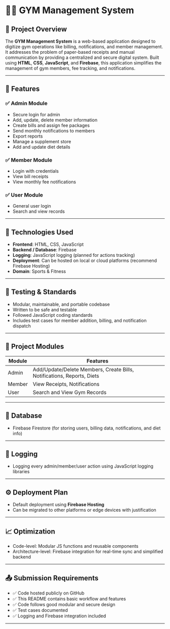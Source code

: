 # 🏋️‍♂️ GYM Management System

## 📌 Project Overview

The **GYM Management System** is a web-based application designed to digitize gym operations like billing, notifications, and member management. It addresses the problem of paper-based receipts and manual communication by providing a centralized and secure digital system. Built using **HTML**, **CSS**, **JavaScript**, and **Firebase**, this application simplifies the management of gym members, fee tracking, and notifications.

---

## 🚀 Features

### ✅ Admin Module
- Secure login for admin
- Add, update, delete member information
- Create bills and assign fee packages
- Send monthly notifications to members
- Export reports
- Manage a supplement store
- Add and update diet details

### ✅ Member Module
- Login with credentials
- View bill receipts
- View monthly fee notifications

### ✅ User Module
- General user login
- Search and view records

---

## 🔧 Technologies Used
- **Frontend**: HTML, CSS, JavaScript
- **Backend / Database**: Firebase
- **Logging**: JavaScript logging (planned for actions tracking)
- **Deployment**: Can be hosted on local or cloud platforms (recommend Firebase Hosting)
- **Domain**: Sports & Fitness

---

## 🧪 Testing & Standards
- Modular, maintainable, and portable codebase
- Written to be safe and testable
- Followed JavaScript coding standards
- Includes test cases for member addition, billing, and notification dispatch

---

## 📂 Project Modules

| Module     | Features                                                                 |
|------------|--------------------------------------------------------------------------|
| Admin      | Add/Update/Delete Members, Create Bills, Notifications, Reports, Diets   |
| Member     | View Receipts, Notifications                                             |
| User       | Search and View Gym Records                                              |

---

## 💾 Database
- Firebase Firestore (for storing users, billing data, notifications, and diet info)

---

## 🔐 Logging
- Logging every admin/member/user action using JavaScript logging libraries

---

## ⚙️ Deployment Plan
- Default deployment using **Firebase Hosting**
- Can be migrated to other platforms or edge devices with justification

---

## 📈 Optimization
- Code-level: Modular JS functions and reusable components
- Architecture-level: Firebase integration for real-time sync and simplified backend

---

## 📤 Submission Requirements
- ✅ Code hosted publicly on GitHub
- ✅ This README contains basic workflow and features
- ✅ Code follows good modular and secure design
- ✅ Test cases documented
- ✅ Logging and Firebase integration included

---
